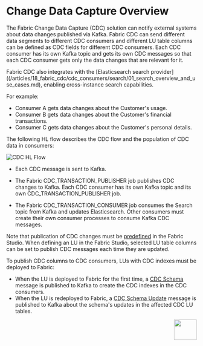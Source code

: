 # Change Data Capture Overview

The Fabric Change Data Capture (CDC) solution can notify external systems about data changes published via Kafka. Fabric CDC can send different data segments to different CDC consumers and different LU table columns can be defined as CDC fields for different CDC consumers. Each CDC consumer has its own Kafka topic and gets its own CDC messages so that each CDC consumer gets only the data changes that are relevant for it.

Fabric CDC also integrates with the [Elasticsearch search provider]((/articles/18_fabric_cdc/cdc_consumers/search/01_search_overview_and_use_cases.md), enabling cross-instance search capabilities.

For example:
-  Consumer A gets data changes about the Customer's usage.
-  Consumer B gets data changes about the Customer's financial transactions.
-  Consumer C gets data changes about the Customer's personal details. 

The following HL flow describes the CDC flow and the population of CDC data in consumers:

![CDC HL Flow](images/cdc_hl_flow.png)


- Each CDC message is sent to Kafka. 

- The Fabric CDC_TRANSACTION_PUBLISHER job publishes CDC changes to Kafka. Each CDC consumer has its own Kafka topic and its own CDC_TRANSACTION_PUBLISHER job. 

- The Fabric CDC_TRANSACTION_CONSUMER job consumes the Search topic from Kafka and updates Elasticsearch. Other consumers must create their own consumer processes to consume Kafka CDC messages. 

Note that publication of CDC changes must be [predefined](05_cdc_consumers_implementation.md) in the Fabric Studio. When defining an LU in the Fabric Studio, selected LU table columns can be set to publish CDC messages each time they are updated. 

To publish CDC columns to CDC consumers, LUs with CDC indexes must be deployed to Fabric:

- When the LU is deployed to Fabric for the first time, a [CDC Schema](03_cdc_messages.md#cdc-schema) message is published to Kafka to create the CDC indexes in the CDC consumers.
- When the LU is redeployed to Fabric, a [CDC Schema Update](03_cdc_messages.md#cdc-schema-update) message is published to Kafka about the schema's updates in the affected CDC LU tables.



[<img align="right" width="60" height="54" src="/articles/images/Next.png">](02_cdc_process_architecture.md)



